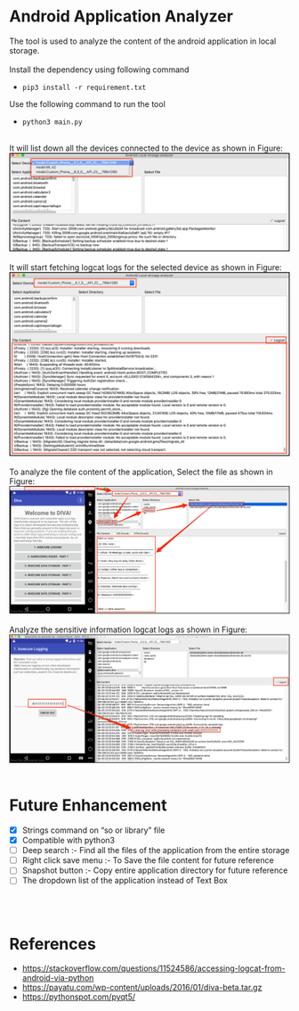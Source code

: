 # Android Application Analyzer

The tool is used to analyze the content of the android application in local storage.
 <br /> <br />
Install the dependency using following command 
- `pip3 install -r requirement.txt`

Use the following command to run the tool 
- `python3 main.py` 
<br /> <br />

It will list down all the devices connected to the device as shown in Figure:
![Usage](Usage/1.png)
<br /> <br />
It will start fetching logcat logs for the selected device as shown in Figure:
![Usage](Usage/2.png)
<br /> <br />
To analyze the file content of the application, Select the file as shown in Figure:
![Usage](Usage/3.png)
<br /> <br />
Analyze the sensitive information logcat logs as shown in Figure:
![Usage](Usage/4.png)
<br /> <br />

# Future Enhancement

- [x] Strings command on “so or library” file
- [x] Compatible with python3
- [ ] Deep search :- Find all the files of the application from the entire storage
- [ ] Right click save menu :- To Save the file content for future reference
- [ ] Snapshot button :- Copy entire application directory for future reference
- [ ] The dropdown list of the application instead of Text Box 

<br /> <br />
# References

- https://stackoverflow.com/questions/11524586/accessing-logcat-from-android-via-python
- https://payatu.com/wp-content/uploads/2016/01/diva-beta.tar.gz
- https://pythonspot.com/pyqt5/

